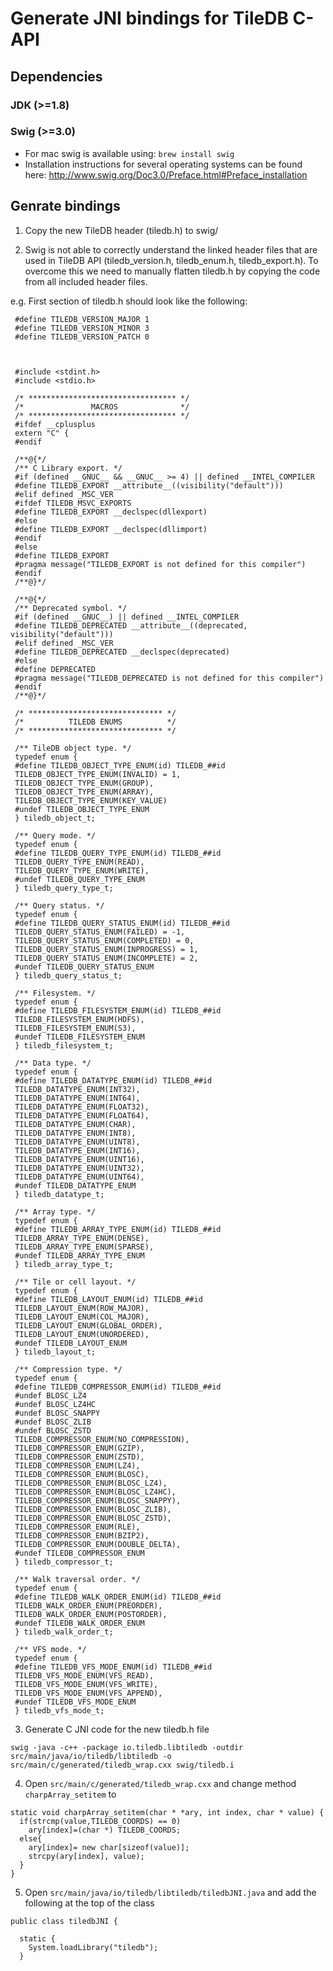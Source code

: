# Generate JNI bindings for TileDB C-API

## Dependencies

### JDK (>=1.8)

### Swig (>=3.0)

* For mac swig is available using:
`brew install swig`
* Installation instructions for several operating systems can be found here:
http://www.swig.org/Doc3.0/Preface.html#Preface_installation


## Genrate bindings

1) Copy the new TileDB header (tiledb.h) to swig/

2) Swig is not able to correctly understand the linked header files that are used in TileDB API (tiledb_version.h, tiledb_enum.h, tiledb_export.h).
To overcome this we need to manually flatten tiledb.h by copying the code from all included header files.

e.g. First section of tiledb.h should look like the following:
```
 #define TILEDB_VERSION_MAJOR 1
 #define TILEDB_VERSION_MINOR 3
 #define TILEDB_VERSION_PATCH 0



 #include <stdint.h>
 #include <stdio.h>

 /* ********************************* */
 /*               MACROS              */
 /* ********************************* */
 #ifdef __cplusplus
 extern "C" {
 #endif

 /**@{*/
 /** C Library export. */
 #if (defined __GNUC__ && __GNUC__ >= 4) || defined __INTEL_COMPILER
 #define TILEDB_EXPORT __attribute__((visibility("default")))
 #elif defined _MSC_VER
 #ifdef TILEDB_MSVC_EXPORTS
 #define TILEDB_EXPORT __declspec(dllexport)
 #else
 #define TILEDB_EXPORT __declspec(dllimport)
 #endif
 #else
 #define TILEDB_EXPORT
 #pragma message("TILEDB_EXPORT is not defined for this compiler")
 #endif
 /**@}*/

 /**@{*/
 /** Deprecated symbol. */
 #if (defined __GNUC__) || defined __INTEL_COMPILER
 #define TILEDB_DEPRECATED __attribute__((deprecated, visibility("default")))
 #elif defined _MSC_VER
 #define TILEDB_DEPRECATED __declspec(deprecated)
 #else
 #define DEPRECATED
 #pragma message("TILEDB_DEPRECATED is not defined for this compiler")
 #endif
 /**@}*/

 /* ****************************** */
 /*          TILEDB ENUMS          */
 /* ****************************** */

 /** TileDB object type. */
 typedef enum {
 #define TILEDB_OBJECT_TYPE_ENUM(id) TILEDB_##id
 TILEDB_OBJECT_TYPE_ENUM(INVALID) = 1,
 TILEDB_OBJECT_TYPE_ENUM(GROUP),
 TILEDB_OBJECT_TYPE_ENUM(ARRAY),
 TILEDB_OBJECT_TYPE_ENUM(KEY_VALUE)
 #undef TILEDB_OBJECT_TYPE_ENUM
 } tiledb_object_t;

 /** Query mode. */
 typedef enum {
 #define TILEDB_QUERY_TYPE_ENUM(id) TILEDB_##id
 TILEDB_QUERY_TYPE_ENUM(READ),
 TILEDB_QUERY_TYPE_ENUM(WRITE),
 #undef TILEDB_QUERY_TYPE_ENUM
 } tiledb_query_type_t;

 /** Query status. */
 typedef enum {
 #define TILEDB_QUERY_STATUS_ENUM(id) TILEDB_##id
 TILEDB_QUERY_STATUS_ENUM(FAILED) = -1,
 TILEDB_QUERY_STATUS_ENUM(COMPLETED) = 0,
 TILEDB_QUERY_STATUS_ENUM(INPROGRESS) = 1,
 TILEDB_QUERY_STATUS_ENUM(INCOMPLETE) = 2,
 #undef TILEDB_QUERY_STATUS_ENUM
 } tiledb_query_status_t;

 /** Filesystem. */
 typedef enum {
 #define TILEDB_FILESYSTEM_ENUM(id) TILEDB_##id
 TILEDB_FILESYSTEM_ENUM(HDFS),
 TILEDB_FILESYSTEM_ENUM(S3),
 #undef TILEDB_FILESYSTEM_ENUM
 } tiledb_filesystem_t;

 /** Data type. */
 typedef enum {
 #define TILEDB_DATATYPE_ENUM(id) TILEDB_##id
 TILEDB_DATATYPE_ENUM(INT32),
 TILEDB_DATATYPE_ENUM(INT64),
 TILEDB_DATATYPE_ENUM(FLOAT32),
 TILEDB_DATATYPE_ENUM(FLOAT64),
 TILEDB_DATATYPE_ENUM(CHAR),
 TILEDB_DATATYPE_ENUM(INT8),
 TILEDB_DATATYPE_ENUM(UINT8),
 TILEDB_DATATYPE_ENUM(INT16),
 TILEDB_DATATYPE_ENUM(UINT16),
 TILEDB_DATATYPE_ENUM(UINT32),
 TILEDB_DATATYPE_ENUM(UINT64),
 #undef TILEDB_DATATYPE_ENUM
 } tiledb_datatype_t;

 /** Array type. */
 typedef enum {
 #define TILEDB_ARRAY_TYPE_ENUM(id) TILEDB_##id
 TILEDB_ARRAY_TYPE_ENUM(DENSE),
 TILEDB_ARRAY_TYPE_ENUM(SPARSE),
 #undef TILEDB_ARRAY_TYPE_ENUM
 } tiledb_array_type_t;

 /** Tile or cell layout. */
 typedef enum {
 #define TILEDB_LAYOUT_ENUM(id) TILEDB_##id
 TILEDB_LAYOUT_ENUM(ROW_MAJOR),
 TILEDB_LAYOUT_ENUM(COL_MAJOR),
 TILEDB_LAYOUT_ENUM(GLOBAL_ORDER),
 TILEDB_LAYOUT_ENUM(UNORDERED),
 #undef TILEDB_LAYOUT_ENUM
 } tiledb_layout_t;

 /** Compression type. */
 typedef enum {
 #define TILEDB_COMPRESSOR_ENUM(id) TILEDB_##id
 #undef BLOSC_LZ4
 #undef BLOSC_LZ4HC
 #undef BLOSC_SNAPPY
 #undef BLOSC_ZLIB
 #undef BLOSC_ZSTD
 TILEDB_COMPRESSOR_ENUM(NO_COMPRESSION),
 TILEDB_COMPRESSOR_ENUM(GZIP),
 TILEDB_COMPRESSOR_ENUM(ZSTD),
 TILEDB_COMPRESSOR_ENUM(LZ4),
 TILEDB_COMPRESSOR_ENUM(BLOSC),
 TILEDB_COMPRESSOR_ENUM(BLOSC_LZ4),
 TILEDB_COMPRESSOR_ENUM(BLOSC_LZ4HC),
 TILEDB_COMPRESSOR_ENUM(BLOSC_SNAPPY),
 TILEDB_COMPRESSOR_ENUM(BLOSC_ZLIB),
 TILEDB_COMPRESSOR_ENUM(BLOSC_ZSTD),
 TILEDB_COMPRESSOR_ENUM(RLE),
 TILEDB_COMPRESSOR_ENUM(BZIP2),
 TILEDB_COMPRESSOR_ENUM(DOUBLE_DELTA),
 #undef TILEDB_COMPRESSOR_ENUM
 } tiledb_compressor_t;

 /** Walk traversal order. */
 typedef enum {
 #define TILEDB_WALK_ORDER_ENUM(id) TILEDB_##id
 TILEDB_WALK_ORDER_ENUM(PREORDER),
 TILEDB_WALK_ORDER_ENUM(POSTORDER),
 #undef TILEDB_WALK_ORDER_ENUM
 } tiledb_walk_order_t;

 /** VFS mode. */
 typedef enum {
 #define TILEDB_VFS_MODE_ENUM(id) TILEDB_##id
 TILEDB_VFS_MODE_ENUM(VFS_READ),
 TILEDB_VFS_MODE_ENUM(VFS_WRITE),
 TILEDB_VFS_MODE_ENUM(VFS_APPEND),
 #undef TILEDB_VFS_MODE_ENUM
 } tiledb_vfs_mode_t;
```

3) Generate C JNI code for the new tiledb.h file

`swig -java -c++ -package io.tiledb.libtiledb -outdir src/main/java/io/tiledb/libtiledb -o src/main/c/generated/tiledb_wrap.cxx swig/tiledb.i`

4) Open `src/main/c/generated/tiledb_wrap.cxx` and change method `charpArray_setitem` to
```
static void charpArray_setitem(char * *ary, int index, char * value) {
  if(strcmp(value,TILEDB_COORDS) == 0)
    ary[index]=(char *) TILEDB_COORDS;
  else{
    ary[index]= new char[sizeof(value)];
    strcpy(ary[index], value);
  }
}
```

5) Open `src/main/java/io/tiledb/libtiledb/tiledbJNI.java` and add the following at the top of the class
```
public class tiledbJNI {

  static {
    System.loadLibrary("tiledb");
  }
```
